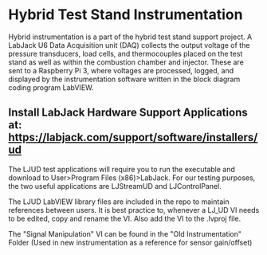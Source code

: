 # Hybrid Test Stand Instrumentation

Hybrid instrumentation is a part of the hybrid test stand support project. A LabJack U6 Data Acquisition unit (DAQ) collects the output voltage of the pressure transducers, load cells, and thermocouples placed on the test stand as well as within the combustion chamber and injector. These are sent to a Raspberry Pi 3, where voltages are processed, logged, and displayed by the instrumentation software written in the block diagram coding program LabVIEW. 

## Install LabJack Hardware Support Applications at: https://labjack.com/support/software/installers/ud

The LJUD test applications will require you to run the executable and download to User>Program Files (x86)>LabJack.
For our testing purposes, the two useful applications are LJStreamUD and LJControlPanel. 

The LJUD LabVIEW library files are included in the repo to maintain references between users. It is best practice to, whenever a LJ_UD VI needs to be edited, copy and rename the VI. Also add the VI to the .lvproj file.

The "Signal Manipulation" VI can be found in the "Old Instrumentation" Folder (Used in new instrumentation as a reference for sensor gain/offset)
